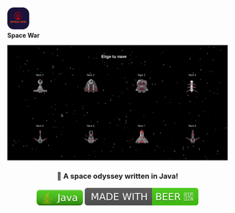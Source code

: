 <div align="center" style='display: inline; vertical-align: middle;'>

<img src='space_war.png' alt='Space War' height=50px width=50px style='padding-top: 15px'>
<br>
<b>Space War</b>

![Gameplay](spacewar.gif)

### 🚀 A space odyssey written in Java!

![Java](java.svg) ![Beer](beer.svg)

</div>
